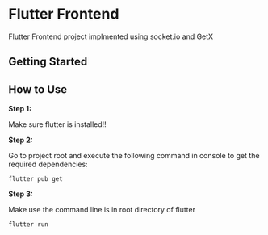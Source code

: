 # Flutter Frontend

Flutter Frontend project implmented using socket.io and GetX

## Getting Started

## How to Use 

**Step 1:**

Make sure flutter is installed!!

**Step 2:**

Go to project root and execute the following command in console to get the required dependencies: 

```
flutter pub get 
```

**Step 3:**

Make use the command line is in root directory of flutter

```
flutter run 
```
